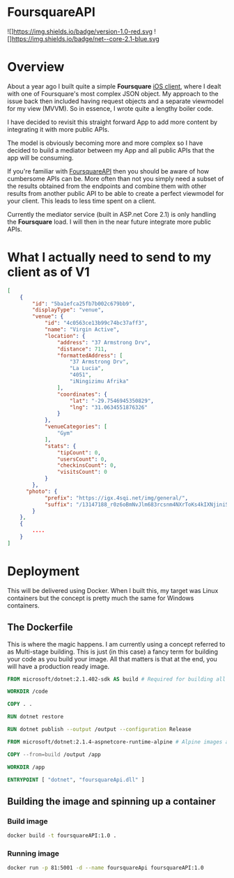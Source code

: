 # FoursquareAPI

![]https://img.shields.io/badge/version-1.0-red.svg
![]https://img.shields.io/badge/net--core-2.1-blue.svg

# Overview

About a year ago I built quite a simple **Foursquare** [iOS client](https://github.com/sisimogangg/PopularPlaces), where I dealt with one of Foursquare's most complex JSON object.
My approach to the issue back then included having request objects and a separate viewmodel for my view (MVVM). So in essence, I wrote quite a lengthy boiler code.

I have decided to revisit this straight forward App to add more content by integrating it with more public APIs.

The model is obviously becoming more and more complex so I have decided to build a mediator between my App and all public APIs that the app will be consuming.

If you're familiar with [FoursquareAPI](https://developer.foursquare.com/) then you should be aware of how cumbersome APIs can be. More often than not you simply need a subset of the results obtained from the endpoints and combine them with other results from another public API to be able to create a perfect viewmodel for your client. This leads to less time spent on a client.

Currently the mediator service (built in ASP.net Core 2.1) is only handling the **Foursquare** load. I will then in the near future integrate more public APIs.

# What I actually need to send to my client as of V1

```json
[
    {
        "id": "5ba1efca25fb7b002c679bb9",
        "displayType": "venue",
        "venue": {
            "id": "4c0563ce13b99c74bc37aff3",
            "name": "Virgin Active",
            "location": {
                "address": "37 Armstrong Drv",
                "distance": 711,
                "formattedAddress": [
                    "37 Armstrong Drv",
                    "La Lucia",
                    "4051",
                    "iNingizimu Afrika"
                ],
                "coordinates": {
                    "lat": "-29.7546945350829",
                    "lng": "31.0634551876326"
                }
            },
            "venueCategories": [
                "Gym"
            ],
            "stats": {
                "tipCount": 0,
                "usersCount": 0,
                "checkinsCount": 0,
                "visitsCount": 0
            }
        },
      "photo": {
            "prefix": "https://igx.4sqi.net/img/general/",
            "suffix": "/13147188_r0z6oBmNvJlm683rcsnm4NXrToKs4kIXNjiniSYA6Vs.jpg"
        }
    },
    {
        ....
    }
]
```

# Deployment

This will be delivered using Docker. When I built this, my target was Linux containers but the concept is pretty much the same for Windows containers.

## The Dockerfile

This is where the magic happens. I am currently using a concept referred to as Multi-stage building. This is just (in this case) a fancy term for building your code as you build your image. All that matters is that at the end, you will have a production ready image.

```Dockerfile
FROM microsoft/dotnet:2.1.402-sdk AS build # Required for building all .Net Core Applications

WORKDIR /code

COPY . .

RUN dotnet restore

RUN dotnet publish --output /output --configuration Release

FROM microsoft/dotnet:2.1.4-aspnetcore-runtime-alpine # Alpine images are generally fast and light

COPY --from=build /output /app

WORKDIR /app

ENTRYPOINT [ "dotnet", "foursquareApi.dll" ]
```

## Building the image and spinning up a container

### Build image

```bash
docker build -t foursquareAPI:1.0 .
```

### Running image

```bash
docker run -p 81:5001 -d --name foursquareApi foursquareAPI:1.0
```
